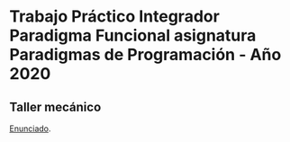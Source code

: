 # Trabajo Práctico Integrador Paradigma Funcional asignatura Paradigmas de Programación - Año 2020

## Taller mecánico

[Enunciado](https://docs.google.com/document/d/1U55Yyu4_XLKJzHf8EV0925TNAazhA0ET3d4lrCSTO-k/edit?usp=sharing).
